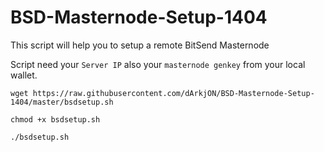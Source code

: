 # BSD-Masternode-Setup-1404
This script will help you to setup a remote BitSend Masternode

Script need your `Server IP` also your `masternode genkey` from your local wallet.

`wget https://raw.githubusercontent.com/dArkjON/BSD-Masternode-Setup-1404/master/bsdsetup.sh`

`chmod +x bsdsetup.sh`

`./bsdsetup.sh`
